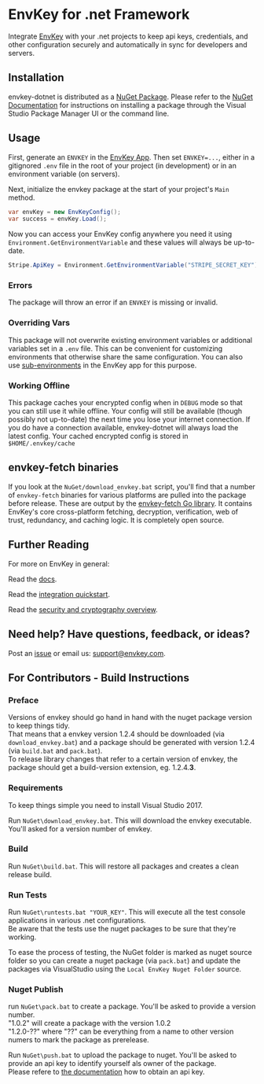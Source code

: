 # EnvKey for .net Framework

Integrate [EnvKey](https://www.envkey.com) with your .net projects to keep api keys, credentials, and other configuration securely and automatically in sync for developers and servers.

## Installation

envkey-dotnet is distributed as a [NuGet Package](https://www.nuget.org/packages/EnvKey). Please refer to the [NuGet Documentation](https://docs.microsoft.com/en-us/nuget/consume-packages/overview-and-workflow) for instructions on installing a package through the Visual Studio Package Manager UI or the command line.

## Usage

First, generate an `ENVKEY` in the [EnvKey App](https://github.com/envkey/envkey-app). Then set `ENVKEY=...`, either in a gitignored `.env` file in the root of your project (in development) or in an environment variable (on servers).

Next, initialize the envkey package at the start of your project's `Main` method.

```cs
var envKey = new EnvKeyConfig();
var success = envKey.Load();
```

Now you can access your EnvKey config anywhere you need it using `Environment.GetEnvironmentVariable` and these values will always be up-to-date.

```cs
Stripe.ApiKey = Environment.GetEnvironmentVariable("STRIPE_SECRET_KEY");
```

### Errors

The package will throw an error if an `ENVKEY` is missing or invalid.

### Overriding Vars

This package will not overwrite existing environment variables or additional variables set in a `.env` file. This can be convenient for customizing environments that otherwise share the same configuration. You can also use [sub-environments](https://blog.envkey.com/development-staging-production-and-beyond-85f26f65edd6) in the EnvKey app for this purpose.

### Working Offline

This package caches your encrypted config when in `DEBUG` mode so that you can still use it while offline. Your config will still be available (though possibly not up-to-date) the next time you lose your internet connection. If you do have a connection available, envkey-dotnet will always load the latest config. Your cached encrypted config is stored in `$HOME/.envkey/cache`

## envkey-fetch binaries

If you look at the `NuGet/download_envkey.bat` script, you'll find that a number of `envkey-fetch` binaries for various platforms are pulled into the package before release. These are output by the [envkey-fetch Go library](https://github.com/envkey/envkey-fetch). It contains EnvKey's core cross-platform fetching, decryption, verification, web of trust, redundancy, and caching logic. It is completely open source.

## Further Reading

For more on EnvKey in general:

Read the [docs](https://docs.envkey.com).

Read the [integration quickstart](https://docs.envkey.com/integration-quickstart.html).

Read the [security and cryptography overview](https://security.envkey.com).

## Need help? Have questions, feedback, or ideas?

Post an [issue](https://github.com/envkey/envkey-ruby/issues) or email us: [support@envkey.com](mailto:support@envkey.com).

## For Contributors - Build Instructions

### Preface

Versions of envkey should go hand in hand with the nuget package version to keep things tidy.  
That means that a envkey version 1.2.4 should be downloaded (via `download_envkey.bat`) and a package should be generated with version 1.2.4 (via `build.bat` and `pack.bat`).  
To release library changes that refer to a certain version of envkey, the package should get a build-version extension, eg. 1.2.4.**3**.

### Requirements

To keep things simple you need to install Visual Studio 2017.

Run `NuGet\download_envkey.bat`. This will download the envkey executable. You'll asked for a version number of envkey.

### Build

Run `NuGet\build.bat`. This will restore all packages and creates a clean release build.

### Run Tests

Run `NuGet\runtests.bat "YOUR_KEY"`. This will execute all the test console applications in various .net configurations.  
Be aware that the tests use the nuget packages to be sure that they're working.

To ease the process of testing, the NuGet folder is marked as nuget source folder so you can create a nuget package (via `pack.bat`) and update the packages via VisualStudio using the `Local EnvKey Nuget Folder` source.

### Nuget Publish

run `NuGet\pack.bat` to create a package. You'll be asked to provide a version number.  
"1.0.2" will create a package with the version 1.0.2  
"1.2.0-??" where "??" can be everything from a name to other version numers to mark the package as prerelease.

Run `NuGet\push.bat` to upload the package to nuget. You'll be asked to provide an api key to identify yourself als owner of the package.  
Please refere to [the documentation](https://www.nuget.org/account/apikeys) how to obtain an api key.
